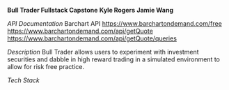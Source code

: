 **Bull Trader Fullstack Capstone**
**Kyle Rogers**
**Jamie Wang**

*API Documentation*
Barchart API
https://www.barchartondemand.com/free
https://www.barchartondemand.com/api/getQuote
https://www.barchartondemand.com/api/getQuote/queries

*Description*
Bull Trader allows users to experiment with investment securities and dabble in high reward trading in a simulated environment to allow for risk free practice. 


*Tech Stack*




